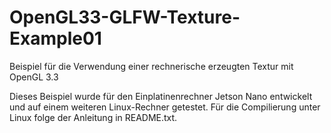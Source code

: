 # OpenGL33-GLFW-Texture-Example01
Beispiel für die Verwendung einer rechnerische erzeugten Textur mit OpenGL 3.3

Dieses Beispiel wurde für den Einplatinenrechner Jetson Nano entwickelt und auf einem weiteren Linux-Rechner getestet.
Für die Compilierung unter Linux folge der Anleitung in README.txt.
